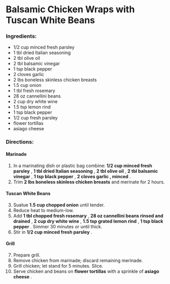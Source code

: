 # Balsamic Chicken Wraps with Tuscan White Beans 

### Ingredients: 
* 1/2 cup minced fresh parsley
* 1 tbl dried Italian seasoning
* 2 tbl olive oil
* 2 tbl balsamic vinegar
* 1 tsp black pepper
* 2 cloves garlic
* 2 lbs boneless skinless chicken breasts
* 1.5 cup onion
* 1 tbl fresh rosemary
* 28 oz cannellini beans
* 2 cup dry white wine
* 1.5 tsp lemon rind
* 1 tsp black pepper
* 1/2 cup fresh parsley
*  flower tortillas
*  asiago cheese

### Directions: 
#### Marinade
1. In a marinating dish or plastic bag combine: **1/2 cup minced fresh parsley** , **1 tbl dried Italian seasoning** , **2 tbl olive oil** , **2 tbl balsamic vinegar** , **1 tsp black pepper** , **2 cloves garlic , minced** . 
2. Trim **2 lbs boneless skinless chicken breasts** and merinate for 2 hours. 


#### Tuscan White Beans
3. Suatue **1.5 cup chopped onion** until tender. 
4. Reduce heat to medium-low. 
5. Add **1 tbl chopped fresh rosemary** , **28 oz cannellini beans rinsed and drained** , **2 cup dry white wine** , **1.5 tsp grated lemon rind** , **1 tsp black pepper** . Simmer 30 minutes or until thick. 
6. Stir in **1/2 cup minced fresh parsley** . 


#### Grill
7. Prepare grill. 
8. Remove chicken from marinade; discard remaining merinade. 
9. Grill chicken; let stand for 5 minutes. Slice. 
10. Serve chicken and beans on **flower tortillas** with a sprinkle of **asiago cheese** . 


